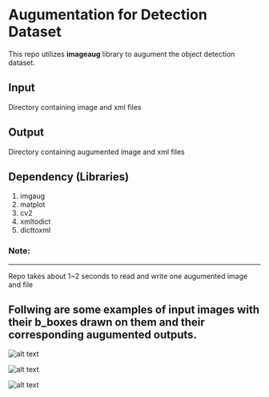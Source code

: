 # Augumentation for Detection Dataset

This repo utilizes **imageaug** library to augument the object detection dataset.

## Input

Directory containing image and xml files

## Output

Directory containing augumented image and xml files

## Dependency (Libraries)

1. imgaug
2. matplot
3. cv2
4. xmltodict
5. dicttoxml

### Note:
_____
Repo takes about 1~2 seconds to read and write one augumented image and file

## Follwing are some examples of input images with their b_boxes drawn on them and their corresponding augumented outputs.


![alt text](https://github.com/Mr-TalhaIlyas/Augumenting_Detection_Dataset/blob/master/images/Slide1.JPG?raw=true)

![alt text](https://github.com/Mr-TalhaIlyas/Augumenting_Detection_Dataset/blob/master/images/Slide2.JPG?raw=true)

![alt text](https://github.com/Mr-TalhaIlyas/Augumenting_Detection_Dataset/blob/master/images/Slide3.JPG?raw=true)

